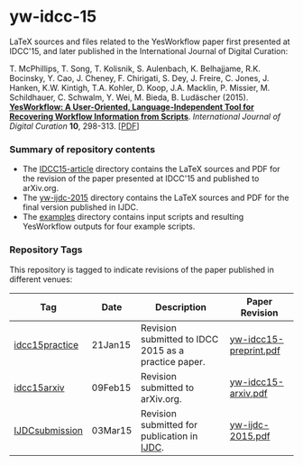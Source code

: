 # yw-idcc-15
LaTeX sources and files related to the YesWorkflow paper first presented at IDCC'15, and later published in the International Journal of Digital Curation:

T. McPhillips, T. Song, T. Kolisnik, S. Aulenbach, K. Belhajjame, R.K. Bocinsky, Y. Cao, J. Cheney, F. Chirigati, S. Dey, J. Freire, C. Jones, J. Hanken, K.W. Kintigh, T.A. Kohler, D. Koop, J.A. Macklin, P. Missier, M. Schildhauer, C. Schwalm, Y. Wei, M. Bieda, B. Ludäscher (2015). **[YesWorkflow: A User-Oriented, Language-Independent Tool for Recovering Workflow Information from Scripts](http://ijdc.net/index.php/ijdc/article/view/10.1.298)**. *International Journal of Digital Curation* **10**, 298-313. [[PDF](http://ijdc.net/index.php/ijdc/article/download/10.1.298/401)]

### Summary of repository contents
* The [IDCC15-article](https://github.com/yesworkflow-org/yw-idcc-15/tree/master/IDCC15-article) directory contains the LaTeX sources and PDF for the revision of the paper presented at IDCC'15 and published to arXiv.org.  
* The [yw-ijdc-2015](https://github.com/yesworkflow-org/yw-idcc-15/tree/master/yw-ijdc-2015) directory contains the  LaTeX sources and PDF for the final version published in IJDC.
* The [examples](https://github.com/yesworkflow-org/yw-idcc-15/tree/master/examples) directory contains input scripts and resulting YesWorkflow outputs for four example scripts. 

### Repository Tags
This repository is tagged to indicate revisions of the paper published in different venues:

Tag            | Date    | Description | Paper Revision
---------------|---------|----------|--------------------------------------
[idcc15practice](https://github.com/yesworkflow-org/yw-idcc-15/tree/idcc15practice "idcc15practice") | 21Jan15 | Revision submitted to IDCC 2015 as a practice paper. | [yw-idcc15-preprint.pdf](https://github.com/yesworkflow-org/yw-idcc-15/blob/idcc15practice/IDCC15-article/yw-idcc15-preprint.pdf?raw=true)
[idcc15arxiv](https://github.com/yesworkflow-org/yw-idcc-15/tree/idcc15arxiv "idcc15arxiv") | 09Feb15 |Revision submitted to arXiv.org. | [yw-idcc15-arxiv.pdf](https://github.com/yesworkflow-org/yw-idcc-15/blob/idcc15arxiv/IDCC15-article/yw-idcc15-arxiv.pdf?raw=true)
[IJDCsubmission](https://github.com/yesworkflow-org/yw-idcc-15/tree/IJDCsubmission "IJDCSubmission") | 03Mar15 |Revision submitted for publication in [IJDC](http://www.ijdc.net/index.php/ijdc). | [yw-ijdc-2015.pdf](https://github.com/yesworkflow-org/yw-idcc-15/blob/IJDCsubmission/yw-ijdc-2015/yw-ijdc-2015.pdf?raw=true)


 
